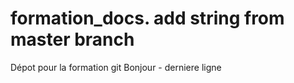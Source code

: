 # formation_docs. add string from master branch 
Dépot pour la formation git
Bonjour - derniere ligne
